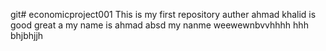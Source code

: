 git# economicproject001
This is my first repository
auther ahmad khalid is good
great
a
my name   is ahmad
absd my nanme
weewewnbvvhhhh  hhh bhjbhjjh
